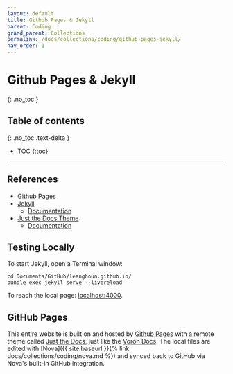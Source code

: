 ```yaml
---
layout: default
title: Github Pages & Jekyll
parent: Coding
grand_parent: Collections
permalink: /docs/collections/coding/github-pages-jekyll/
nav_order: 1
---
```


# Github Pages & Jekyll
{: .no_toc }

## Table of contents
{: .no_toc .text-delta }

- TOC
{:toc}

---

## References
* [Github Pages](https://docs.github.com/en/pages)
* [Jekyll](https://jekyllrb.com/)
  - [Documentation](https://jekyllrb.com/docs/)
* [Just the Docs Theme](https://github.com/just-the-docs/just-the-docs)
  - [Documentation](https://just-the-docs.github.io/just-the-docs/)

## Testing Locally
To start Jekyll, open a Terminal window:
```
cd Documents/GitHub/leanghoun.github.io/
bundle exec jekyll serve --livereload
```
To reach the local page: [localhost:4000](http://localhost:4000).

## GitHub Pages

This entire website is built on and hosted by [Github Pages](https://docs.github.com/en/pages) with a remote theme called [Just the Docs](https://github.com/just-the-docs/just-the-docs), just like the [Voron Docs](https://docs.vorondesign.com/). The local files are edited with [Nova]({{ site.baseurl }}{% link docs/collections/coding/nova.md %}) and synced back to GitHub via Nova's built-in GitHub integration.